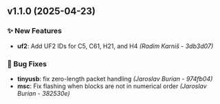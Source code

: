 ## v1.1.0 (2025-04-23)

### ✨ New Features

- **uf2**: Add UF2 IDs for C5, C61, H21, and H4 *(Radim Karniš - 3db3d07)*

### 🐛 Bug Fixes

- **tinyusb**: fix zero-length packet handling *(Jaroslav Burian - 974fb04)*
- **msc**: Fix flashing when blocks are not in numerical order *(Jaroslav Burian - 382530e)*
